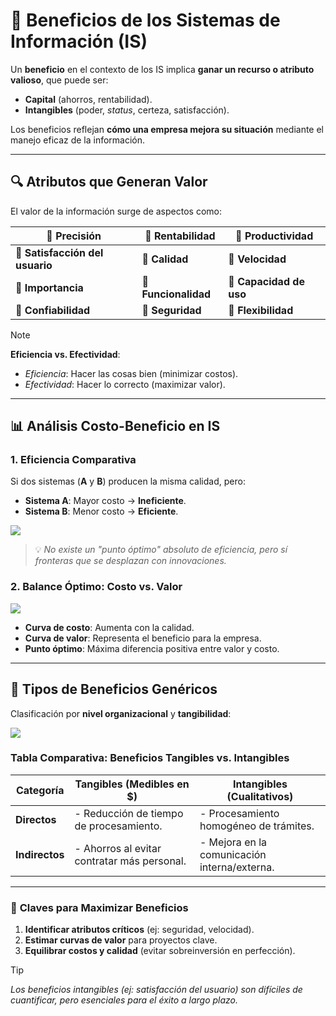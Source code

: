 # 🚀 **Beneficios de los Sistemas de Información (IS)**  

Un **beneficio** en el contexto de los IS implica **ganar un recurso o atributo valioso**, que puede ser:  
- **Capital** (ahorros, rentabilidad).  
- **Intangibles** (poder, *status*, certeza, satisfacción).  

Los beneficios reflejan **cómo una empresa mejora su situación** mediante el manejo eficaz de la información.  

---

## 🔍 **Atributos que Generan Valor**  
El valor de la información surge de aspectos como:  

| 📌 **Precisión**  | 📌 **Rentabilidad** | 📌 **Productividad** |  
|------------------|-------------------|-------------------|  
| 📌 **Satisfacción del usuario** | 📌 **Calidad** | 📌 **Velocidad** |  
| 📌 **Importancia** | 📌 **Funcionalidad** | 📌 **Capacidad de uso** |  
| 📌 **Confiabilidad** | 📌 **Seguridad** | 📌 **Flexibilidad** |  

> [!NOTE]  
> **Eficiencia vs. Efectividad**:  
> - *Eficiencia*: Hacer las cosas bien (minimizar costos).  
> - *Efectividad*: Hacer lo correcto (maximizar valor).  

---

## 📊 **Análisis Costo-Beneficio en IS**  

### **1. Eficiencia Comparativa**  
Si dos sistemas (**A** y **B**) producen la misma calidad, pero:  
- **Sistema A**: Mayor costo → **Ineficiente**.  
- **Sistema B**: Menor costo → **Eficiente**.  

![](https://lh7-rt.googleusercontent.com/docsz/AD_4nXfeIIjn1wZX2Uv4EYOqF3_mw_eA7k5G9vYhdG_E0J6oa-CAH9Fx9sP8aIGEgly5OYE0rOg7XUkJbo9Uf68lY7XkqE-5fDSGJqgo03VAI-oK8cwhNMJsBfVRA6MGneiM5tiCBWSAhA?key=pSXgBAnsFKCLlD9I8kI19Q)  

> 💡 *No existe un "punto óptimo" absoluto de eficiencia, pero sí fronteras que se desplazan con innovaciones.*  

### **2. Balance Óptimo: Costo vs. Valor**  
![](https://lh7-rt.googleusercontent.com/docsz/AD_4nXf2XrZOeVWHlZ-sT_aSVHL1LCCf4m5S7mzZpslsWsaAt7H-Gla8jy1kLt3jAoxZhg-Ot-Cm4D3qJB6-1Riw2bvG-vMw97qn-tg2LpOmkExYLpb-j7BQyBuakt07JltcO2nmCkVprQ?key=pSXgBAnsFKCLlD9I8kI19Q)  

- **Curva de costo**: Aumenta con la calidad.  
- **Curva de valor**: Representa el beneficio para la empresa.  
- **Punto óptimo**: Máxima diferencia positiva entre valor y costo.  

---

## 📌 **Tipos de Beneficios Genéricos**  
Clasificación por **nivel organizacional** y **tangibilidad**:  

![](https://lh7-rt.googleusercontent.com/docsz/AD_4nXd-39GvUarjc5xVjNFEwtI4zpbeVuGakcjT7pY37a4zNFMOtDpcM_xE2qn_XiNiPgZ3oqR0oOMCmua135XYrMi_LFmNGIVsjx37it8LP-cT2eSq-g2tzeZjkBWIqq58dhUVkTq3uw?key=pSXgBAnsFKCLlD9I8kI19Q)  

### **Tabla Comparativa: Beneficios Tangibles vs. Intangibles**  
| **Categoría**  | **Tangibles** (Medibles en $) | **Intangibles** (Cualitativos) |  
|---------------|------------------------------|-------------------------------|  
| **Directos**  | - Reducción de tiempo de procesamiento. | - Procesamiento homogéneo de trámites. |  
| **Indirectos** | - Ahorros al evitar contratar más personal. | - Mejora en la comunicación interna/externa. |  

---

### 🎯 **Claves para Maximizar Beneficios**  
1. **Identificar atributos críticos** (ej: seguridad, velocidad).  
2. **Estimar curvas de valor** para proyectos clave.  
3. **Equilibrar costos y calidad** (evitar sobreinversión en perfección).  

> [!TIP]  
> *Los beneficios intangibles (ej: satisfacción del usuario) son difíciles de cuantificar, pero esenciales para el éxito a largo plazo.*  

